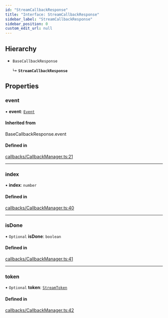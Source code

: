 ```yaml
---
id: "StreamCallbackResponse"
title: "Interface: StreamCallbackResponse"
sidebar_label: "StreamCallbackResponse"
sidebar_position: 0
custom_edit_url: null
---
```


## Hierarchy

- `BaseCallbackResponse`

  ↳ **`StreamCallbackResponse`**

## Properties

### event

• **event**: [`Event`](Event.md)

#### Inherited from

BaseCallbackResponse.event

#### Defined in

[callbacks/CallbackManager.ts:21](https://github.com/run-llama/LlamaIndexTS/blob/80d3fc9/packages/core/src/callbacks/CallbackManager.ts#L21)

___

### index

• **index**: `number`

#### Defined in

[callbacks/CallbackManager.ts:40](https://github.com/run-llama/LlamaIndexTS/blob/80d3fc9/packages/core/src/callbacks/CallbackManager.ts#L40)

___

### isDone

• `Optional` **isDone**: `boolean`

#### Defined in

[callbacks/CallbackManager.ts:41](https://github.com/run-llama/LlamaIndexTS/blob/80d3fc9/packages/core/src/callbacks/CallbackManager.ts#L41)

___

### token

• `Optional` **token**: [`StreamToken`](StreamToken.md)

#### Defined in

[callbacks/CallbackManager.ts:42](https://github.com/run-llama/LlamaIndexTS/blob/80d3fc9/packages/core/src/callbacks/CallbackManager.ts#L42)
